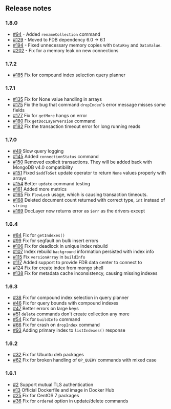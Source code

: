 ## Release notes

### 1.8.0

* [#94](https://github.com/FoundationDB/fdb-document-layer/issues/94) - Added `renameCollection` command
* [#129](https://github.com/FoundationDB/fdb-document-layer/issues/129) - Moved to FDB dependency 6.0 -> 6.1
* [#194](https://github.com/FoundationDB/fdb-document-layer/pull/194) - Fixed unnecessary memory copies with `DataKey` and `DataValue`.
* [#202](https://github.com/FoundationDB/fdb-document-layer/issues/202) - Fix for a memory leak on new connections

### 1.7.2

* [#185](https://github.com/FoundationDB/fdb-document-layer/pull/185) Fix for compound index selection query planner

### 1.7.1

* [#135](https://github.com/FoundationDB/fdb-document-layer/issues/135) Fix for None value handling in arrays
* [#175](https://github.com/FoundationDB/fdb-document-layer/pull/175) Fix the bug that command `dropIndex`'s error message misses some fields
* [#177](https://github.com/FoundationDB/fdb-document-layer/pull/177) Fix for `getMore` hangs on error
* [#180](https://github.com/FoundationDB/fdb-document-layer/pull/180) Fix `getDocLayerVersion` command
* [#182](https://github.com/FoundationDB/fdb-document-layer/pull/182) Fix the transaction timeout error for long running reads

### 1.7.0

* [#49](https://github.com/FoundationDB/fdb-document-layer/issues/49) Slow query logging
* [#145](https://github.com/FoundationDB/fdb-document-layer/pull/145) Added `connectionStatus` command
* [#150](https://github.com/FoundationDB/fdb-document-layer/pull/150) Removed explicit transactions. They will be added back with MongoDB v4.0 compatibility
* [#151](https://github.com/FoundationDB/fdb-document-layer/issues/151) Fixed `$addToSet` update operator to return `None` values properly with arrays
* [#154](https://github.com/FoundationDB/fdb-document-layer/pull/154) Better `update` command testing
* [#161](https://github.com/FoundationDB/fdb-document-layer/pull/161) Added more metrics
* [#165](https://github.com/FoundationDB/fdb-document-layer/pull/165) Fix `FlowLock` usage, which is causing transaction timeouts.
* [#168](https://github.com/FoundationDB/fdb-document-layer/pull/168) Deleted document count returned with correct type, `int` instead of `string`
* [#169](https://github.com/FoundationDB/fdb-document-layer/pull/169) DocLayer now returns error as `$err` as the drivers except


### 1.6.4

* [#84](https://github.com/FoundationDB/fdb-document-layer/issues/84) Fix for `getIndexes()`
* [#99](https://github.com/FoundationDB/fdb-document-layer/issues/99) Fix for segfault on bulk insert errors
* [#106](https://github.com/FoundationDB/fdb-document-layer/issues/106) Fix for deadlock in unique index rebuild
* [#107](https://github.com/FoundationDB/fdb-document-layer/pull/107) Index rebuild `background` information persisted with index info
* [#115](https://github.com/FoundationDB/fdb-document-layer/pull/115) Fix `versionArray` in `buildInfo`
* [#117](https://github.com/FoundationDB/fdb-document-layer/issues/117) Added support to provide FDB data center to connect to
* [#124](https://github.com/FoundationDB/fdb-document-layer/pull/124) Fix for create index from mongo shell
* [#138](https://github.com/FoundationDB/fdb-document-layer/issues/138) Fix for metadata cache inconsistency, causing missing indexes

### 1.6.3

* [#38](https://github.com/FoundationDB/fdb-document-layer/issues/38) Fix for compound index selection in query planner
* [#46](https://github.com/FoundationDB/fdb-document-layer/issues/46) Fix for query bounds with compound indexes
* [#47](https://github.com/FoundationDB/fdb-document-layer/issues/47) Better errors on large keys
* [#51](https://github.com/FoundationDB/fdb-document-layer/issues/51) `delete` commands don't create collection any more
* [#54](https://github.com/FoundationDB/fdb-document-layer/issues/54) Fix for `buildInfo` command
* [#66](https://github.com/FoundationDB/fdb-document-layer/issues/66) Fix for crash on `dropIndex` command
* [#93](https://github.com/FoundationDB/fdb-document-layer/issues/93) Adding primary index to `listIndexes()` response

### 1.6.2

* [#32](https://github.com/FoundationDB/fdb-document-layer/issues/32) Fix for Ubuntu deb packages
* [#62](https://github.com/FoundationDB/fdb-document-layer/issues/62) Fix for broken handling of `OP_QUERY` commands with mixed case

### 1.6.1

* [#2](https://github.com/FoundationDB/fdb-document-layer/issues/2) Support mutual TLS authentication
* [#13](https://github.com/FoundationDB/fdb-document-layer/issues/13) Official Dockerfile and image in Docker Hub
* [#25](https://github.com/FoundationDB/fdb-document-layer/pull/25) Fix for CentOS 7 packages
* [#36](https://github.com/FoundationDB/fdb-document-layer/pull/36) Fix for `ordered` option in update/delete commands
